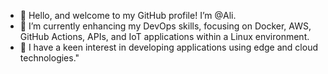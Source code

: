 - 👋 Hello, and welcome to my GitHub profile! I’m @Ali.
- 🌱 I’m currently enhancing my DevOps skills, focusing on Docker, AWS, GitHub Actions, APIs, and IoT applications within a Linux environment.
- 👀 I have a keen interest in developing applications using edge and cloud technologies."

<!---
AliHassan7878/AliHassan7878 is a ✨ special ✨ repository because its `README.md` (this file) appears on your GitHub profile.
You can click the Preview link to take a look at your changes.
--->
